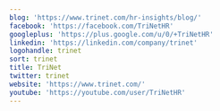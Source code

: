 ```yaml
---
blog: 'https://www.trinet.com/hr-insights/blog/'
facebook: 'https://facebook.com/TriNetHR'
googleplus: 'https://plus.google.com/u/0/+TriNetHR'
linkedin: 'https://linkedin.com/company/trinet'
logohandle: trinet
sort: trinet
title: TriNet
twitter: trinet
website: 'https://www.trinet.com/'
youtube: 'https://youtube.com/user/TriNetHR'
---
```

